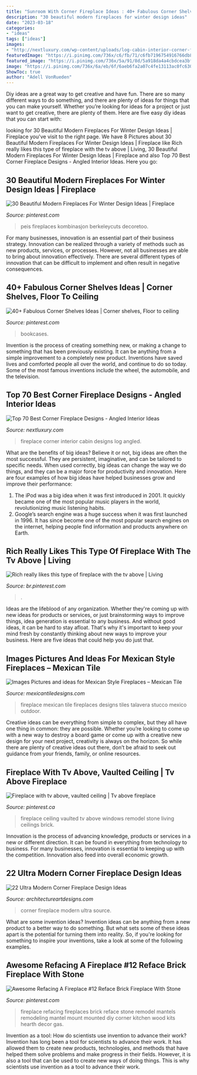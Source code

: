 ```yaml
---
title: "Sunroom With Corner Fireplace Ideas : 40+ Fabulous Corner Shelves Ideas"
description: "30 beautiful modern fireplaces for winter design ideas"
date: "2023-03-18"
categories:
- "ideas"
tags: ["ideas"]
images:
- "http://nextluxury.com/wp-content/uploads/log-cabin-interior-corner-fireplace-design-in-bedroom-of-house.jpg"
featuredImage: "https://i.pinimg.com/736x/c6/fb/71/c6fb7196754916766db88215e6ec4cba--cabin-fireplace-fireplace-remodel.jpg"
featured_image: "https://i.pinimg.com/736x/5a/91/8d/5a918da4a4cbdcea3bfca6527cb75faf--brick-fireplaces-fireplace-mantels.jpg"
image: "https://i.pinimg.com/736x/6a/eb/6f/6aeb6fa2a07c4fe13113ac0fc630e13a.jpg"
ShowToc: true
author: "Adell VonRueden"
---
```



Diy ideas are a great way to get creative and have fun. There are so many different ways to do something, and there are plenty of ideas for things that you can make yourself. Whether you’re looking for ideas for a project or just want to get creative, there are plenty of them. Here are five easy diy ideas that you can start with: 

	

		
looking for 30 Beautiful Modern Fireplaces For Winter Design Ideas | Fireplace you've visit to the right page. We have 8 Pictures about 30 Beautiful Modern Fireplaces For Winter Design Ideas | Fireplace like Rich really likes this type of fireplace with the tv above | Living, 30 Beautiful Modern Fireplaces For Winter Design Ideas | Fireplace and also Top 70 Best Corner Fireplace Designs - Angled Interior Ideas. Here you go:
		
    
## 30 Beautiful Modern Fireplaces For Winter Design Ideas | Fireplace

<img loading=lazy src="https://i.pinimg.com/736x/94/81/db/9481db3b640f1f9535e13290f38bc07b.jpg" onerror="this.onerror=null;this.src='https://tse3.mm.bing.net/th?id=OIP.mjQauiB_-eW8vWlhzQx9jQHaKG&amp;pid=15.1';" alt="30 Beautiful Modern Fireplaces For Winter Design Ideas | Fireplace">

_Source: pinterest.com_

>peis fireplaces kombinasjon berkeleycuts decoretoo. 

	

For many businesses, innovation is an essential part of their business strategy. Innovation can be realized through a variety of methods such as new products, services, or processes. However, not all businesses are able to bring about innovation effectively. There are several different types of innovation that can be difficult to implement and often result in negative consequences.

    
## 40+ Fabulous Corner Shelves Ideas | Corner Shelves, Floor To Ceiling

<img loading=lazy src="https://i.pinimg.com/736x/6a/eb/6f/6aeb6fa2a07c4fe13113ac0fc630e13a.jpg" onerror="this.onerror=null;this.src='https://tse1.mm.bing.net/th?id=OIP.VkfrvuRQM-Hmk311MNF1lwHaLO&amp;pid=15.1';" alt="40+ Fabulous Corner Shelves Ideas | Corner shelves, Floor to ceiling">

_Source: pinterest.com_

>bookcases. 

	

Invention is the process of creating something new, or making a change to something that has been previously existing. It can be anything from a simple improvement to a completely new product. Inventions have saved lives and comforted people all over the world, and continue to do so today. Some of the most famous inventions include the wheel, the automobile, and the television.

    
## Top 70 Best Corner Fireplace Designs - Angled Interior Ideas

<img loading=lazy src="http://nextluxury.com/wp-content/uploads/log-cabin-interior-corner-fireplace-design-in-bedroom-of-house.jpg" onerror="this.onerror=null;this.src='https://tse2.mm.bing.net/th?id=OIP.FMQRrhSzXbwgAM2ybWF4tAHaJ3&amp;pid=15.1';" alt="Top 70 Best Corner Fireplace Designs - Angled Interior Ideas">

_Source: nextluxury.com_

>fireplace corner interior cabin designs log angled. 

	

What are the benefits of big ideas?
Believe it or not, big ideas are often the most successful. They are persistent, imaginative, and can be tailored to specific needs. When used correctly, big ideas can change the way we do things, and they can be a major force for productivity and innovation. Here are four examples of how big ideas have helped businesses grow and improve their performance: 
1. The iPod was a big idea when it was first introduced in 2001. It quickly became one of the most popular music players in the world, revolutionizing music listening habits. 
2. Google’s search engine was a huge success when it was first launched in 1996. It has since become one of the most popular search engines on the internet, helping people find information and products anywhere on Earth. 

    
## Rich Really Likes This Type Of Fireplace With The Tv Above | Living

<img loading=lazy src="https://i.pinimg.com/736x/35/02/ca/3502cabd1a4af8572981ab3b22693b0b.jpg" onerror="this.onerror=null;this.src='https://tse2.mm.bing.net/th?id=OIP.1ocQREa_zwOMaa_ZTIqZzQHaNK&amp;pid=15.1';" alt="Rich really likes this type of fireplace with the tv above | Living">

_Source: br.pinterest.com_

>. 

	

Ideas are the lifeblood of any organization. Whether they're coming up with new ideas for products or services, or just brainstorming ways to improve things, idea generation is essential to any business. And without good ideas, it can be hard to stay afloat. That's why it's important to keep your mind fresh by constantly thinking about new ways to improve your business. Here are five ideas that could help you do just that.

    
## Images Pictures And Ideas For Mexican Style Fireplaces – Mexican Tile

<img loading=lazy src="https://cdn.shopify.com/s/files/1/0230/8967/files/preview-full-fireplace_simpson_large.jpg?v=1507054106" onerror="this.onerror=null;this.src='https://tse2.mm.bing.net/th?id=OIP.sIt2HaoMU3a3SFprb16JdQAAAA&amp;pid=15.1';" alt="Images Pictures and ideas for Mexican Style Fireplaces – Mexican Tile">

_Source: mexicantiledesigns.com_

>fireplace mexican tile fireplaces designs tiles talavera stucco mexico outdoor. 

	

Creative ideas can be everything from simple to complex, but they all have one thing in common: they are possible. Whether you’re looking to come up with a new way to destroy a board game or come up with a creative new design for your next project, creativity is always on the horizon. So while there are plenty of creative ideas out there, don’t be afraid to seek out guidance from your friends, family, or online resources.

    
## Fireplace With Tv Above, Vaulted Ceiling | Tv Above Fireplace

<img loading=lazy src="https://i.pinimg.com/736x/c6/fb/71/c6fb7196754916766db88215e6ec4cba--cabin-fireplace-fireplace-remodel.jpg" onerror="this.onerror=null;this.src='https://tse3.mm.bing.net/th?id=OIP.k99TgMg1iFhUjD9U73V0VQAAAA&amp;pid=15.1';" alt="Fireplace with tv above, vaulted ceiling | Tv above fireplace">

_Source: pinterest.ca_

>fireplace ceiling vaulted tv above windows remodel stone living ceilings brick. 

	

Innovation is the process of advancing knowledge, products or services in a new or different direction. It can be found in everything from technology to business. For many businesses, innovation is essential to keeping up with the competition. Innovation also feed into overall economic growth.

    
## 22 Ultra Modern Corner Fireplace Design Ideas

<img loading=lazy src="https://www.architectureartdesigns.com/wp-content/uploads/2013/10/56.jpg" onerror="this.onerror=null;this.src='https://tse4.mm.bing.net/th?id=OIP.dPzTUOdaTUECKGA9MGAKPAAAAA&amp;pid=15.1';" alt="22 Ultra Modern Corner Fireplace Design Ideas">

_Source: architectureartdesigns.com_

>corner fireplace modern ultra source. 

	

What are some invention ideas?
Invention ideas can be anything from a new product to a better way to do something. But what sets some of these ideas apart is the potential for turning them into reality. So, if you're looking for something to inspire your inventions, take a look at some of the following examples.

    
## Awesome Refacing A Fireplace #12 Reface Brick Fireplace With Stone

<img loading=lazy src="https://i.pinimg.com/736x/5a/91/8d/5a918da4a4cbdcea3bfca6527cb75faf--brick-fireplaces-fireplace-mantels.jpg" onerror="this.onerror=null;this.src='https://tse4.mm.bing.net/th?id=OIP.FpXGilrUVvd4f84RZk1jPwHaLH&amp;pid=15.1';" alt="Awesome Refacing A Fireplace #12 Reface Brick Fireplace With Stone">

_Source: pinterest.com_

>fireplace refacing fireplaces brick reface stone remodel mantels remodeling mantel mount mounted diy corner kitchen wood kits hearth decor gas. 

	

Invention as a tool: How do scientists use invention to advance their work?
Invention has long been a tool for scientists to advance their work. It has allowed them to create new products, technologies, and methods that have helped them solve problems and make progress in their fields. However, it is also a tool that can be used to create new ways of doing things. This is why scientists use invention as a tool to advance their work.

